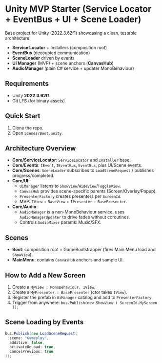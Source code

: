 # Unity MVP Starter (Service Locator + EventBus + UI + Scene Loader)

Base project for Unity (2022.3.62f1) showcasing a clean, testable architecture:
- **Service Locator** + Installers (composition root)
- **EventBus** (decoupled communication)
- **SceneLoader** driven by events
- **UI Manager** (MVP) + scene anchors (**CanvasHub**)
- **AudioManager** (plain C# service + updater MonoBehaviour)

## Requirements
- Unity **2022.3.62f1**
- Git LFS (for binary assets)

## Quick Start
1. Clone the repo.
2. Open `Scenes/Boot.unity`.

## Architecture Overview
- **Core/ServiceLocator**: `ServiceLocator` and `Installer` base.
- **Core/Events**: `IEvent`, `IEventBus`, `EventBus`, plus UI/Scene events.
- **Core/Scenes**: `SceneLoader` subscribes to `LoadSceneRequest` / publishes progress/completed.
- **Core/UI**:
  - `UiManager` listens to `ShowView`/`HideView`/`ToggleView`.
  - `CanvasHub` provides scene-specific parents (Screen/Overlay/Popup).
  - `PresenterFactory` creates presenters per `ScreenId`.
  - MVP: `IView` + `BaseView` + `IPresenter` + `BasePresenter`.
- **Core/Audio**:
  - `AudioManager` is a non-MonoBehaviour service,
    uses `AudioManagerUpdater` to drive fades without coroutines.
  - Controls `AudioMixer` params: Music/SFX.

## Scenes
- **Boot**: composition root + GameBootstrapper (fires Main Menu load and `ShowView`).
- **MainMenu**: contains `CanvasHub` anchors and sample UI.

## How to Add a New Screen
1. Create a `MyView : MonoBehaviour, IView`.
2. Create a `MyPresenter : BasePresenter` (ctor takes `IView`).
3. Register the prefab in `UiManager` catalog and add to `PresenterFactory`.
4. Trigger from anywhere: `bus.Publish(new ShowView ( ScreenId.MyScreen ));`

## Scene Loading by Events
```csharp
bus.Publish(new LoadSceneRequest(
  scene: "Gameplay",
  additive: false,
  activateOnLoad: true,
  cancelPrevious: true
));
